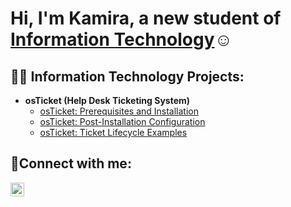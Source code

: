 <h1>Hi, I'm Kamira, a new student of <a href="https://linkedin.com/in/kamiragayle">Information Technology</a>☺</h1>

<h2>👨‍💻 Information Technology Projects:</h2>

- <b>osTicket (Help Desk Ticketing System)</b>
  - [osTicket: Prerequisites and Installation](https://github.com/kamirag/osticket-prereqs)
  - [osTicket: Post-Installation Configuration](https://github.com/kamirag/post-install-config)
  - [osTicket: Ticket Lifecycle Examples](https://github.com/kamirag/ticket-lifecycle)

<h2>🤳Connect with me:</h2>

[<img align="left" alt="Josh | LinkedIn" width="22px" src="https://cdn.jsdelivr.net/npm/simple-icons@v3/icons/linkedin.svg" />][linkedin]

[linkedin]: https://linkedin.com/in/kamiragayle
